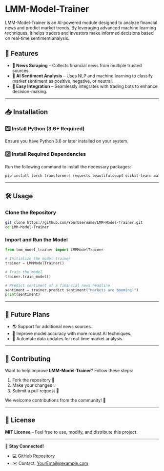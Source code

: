 # LMM-Model-Trainer

LMM-Model-Trainer is an AI-powered module designed to analyze financial news and predict market trends. By leveraging advanced machine learning techniques, it helps traders and investors make informed decisions based on real-time sentiment analysis.

## 🚀 Features

- **📡 News Scraping** – Collects financial news from multiple trusted sources.
- **🧠 AI Sentiment Analysis** – Uses NLP and machine learning to classify market sentiment as positive, negative, or neutral.
- **🔗 Easy Integration** – Seamlessly integrates with trading bots to enhance decision-making.

---

## 📥 Installation

### 1️⃣ Install Python (3.6+ Required)
Ensure you have Python 3.6 or later installed on your system.

### 2️⃣ Install Required Dependencies
Run the following command to install the necessary packages:

```sh
pip install torch transformers requests beautifulsoup4 scikit-learn matplotlib
```

---

## 🛠 Usage

### Clone the Repository
```sh
git clone https://github.com/YourUsername/LMM-Model-Trainer.git
cd LMM-Model-Trainer
```

### Import and Run the Model
```python
from lmm_model_trainer import LMMModelTrainer

# Initialize the model trainer
trainer = LMMModelTrainer()

# Train the model
trainer.train_model()

# Predict sentiment of a financial news headline
sentiment = trainer.predict_sentiment("Markets are booming!")
print(sentiment)
```

---

## 📌 Future Plans

- 🌎 Support for additional news sources.
- 🎯 Improve model accuracy with more robust AI techniques.
- 🔄 Automate data updates for real-time market analysis.

---

## 🤝 Contributing

Want to help improve **LMM-Model-Trainer**? Follow these steps:

1. Fork the repository 📌
2. Make your changes 💡
3. Submit a pull request 🔄

We welcome contributions from the community! 🚀

---

## 📜 License

**MIT License** – Feel free to use, modify, and distribute this project.

---

🔗 **Stay Connected!**
- 💻 [GitHub Repository](https://github.com/YourUsername/LMM-Model-Trainer)
- ✉️ Contact: [YourEmail@example.com](mailto:YourEmail@example.com)

